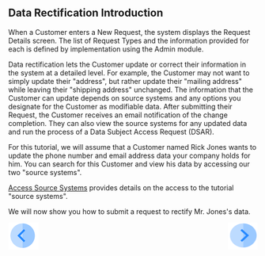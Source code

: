 ## Data Rectification Introduction

When a Customer enters a New Request, the system displays the Request Details screen. The list of Request Types and the information provided for each is defined by implementation using the Admin module.

Data rectification lets the Customer update or correct their information in the system at a detailed level. For example, the Customer may not want to simply update their "address", but rather update their "mailing address" while leaving their "shipping address" unchanged. The information that the Customer can update depends on source systems and any options you designate for the Customer as modifiable data. After submitting their Request, the Customer receives an email notification of the change completion. They can also view the source systems for any updated data and run the process of a Data Subject Access Request (DSAR).

For this tutorial, we will assume that a Customer named Rick Jones wants to update the phone number and email address data your company holds for him. You can search for this Customer and view his data by accessing our two "source systems". 

[Access Source Systems](../00_Setup/00_Access_Source_Systems.md) provides details on the access to the tutorial "source systems".

We will now show you how to submit a request to rectify Mr. Jones's data.



[![Previous](../images/Previous.png)](01_Rectify_Data_Main.md)[<img align="right" width="60" height="54" src="../images/Next.png">](03_01_Rectify_Data_Tutorial.md)
